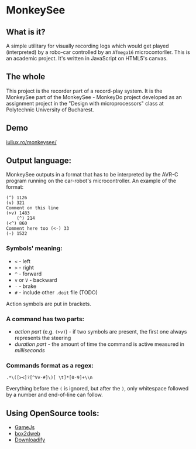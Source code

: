 MonkeySee
======

## What is it?
A simple utilitary for visually recording logs which would get played (interpreted) by a robo-car controlled by an `ATmega16` microcontorller.
This is an academic project. It's written in JavaScript on HTML5's canvas.

## The whole
This project is the recorder part of a record-play system. It is the MonkeySee part of the MonkeySee - MonkeyDo project developed as an assignment project in the "Design with microprocessors" class at Polytechnic University of Bucharest.

## Demo
[iuliux.ro/monkeysee/](http://iuliux.ro/monkeysee/)

## Output language:
MonkeySee outputs in a format that has to be interpreted by the AVR-C program running on the car-robot's microcontroller.
An example of the format:

    (^) 1126
    (v) 321
    Comment on this line
    (>v) 1483
        (^) 214
    (<^) 860
    Comment here too (<-) 33
    (-) 1522

### Symbols' meaning:
* `<` - left
* `>` - right
* `^` - forward
* `v` or `V` - backward
* `-` - brake
* `#` - include other `.doit` file (TODO)

Action symbols are put in brackets.

### A command has two parts:
* _action_ _part_ (e.g. `(>v)`) - if two symbols are present, the first one always represents the steering
* _duration_ _part_ - the amount of time the command is active measured in *milliseconds*

### Commands format as a regex:

    .*\([><]?[^Vv-#]\)[ \t]*[0-9]+\\n

Everything before the `(` is ignored, but after the `)`, only whitespace followed by a number and end-of-line can follow.

## Using OpenSource tools:
* [GameJs](http://gamejs.org/)
* [box2dweb](http://code.google.com/p/box2dweb/)
* [Downloadify](https://github.com/dcneiner/Downloadify)
